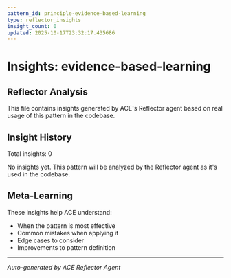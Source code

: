 ```yaml
---
pattern_id: principle-evidence-based-learning
type: reflector_insights
insight_count: 0
updated: 2025-10-17T23:32:17.435686
---
```

# Insights: evidence-based-learning

## Reflector Analysis

This file contains insights generated by ACE's Reflector agent based on real usage of this pattern in the codebase.

## Insight History

Total insights: 0

No insights yet. This pattern will be analyzed by the Reflector agent as it's used in the codebase.

## Meta-Learning

These insights help ACE understand:
- When the pattern is most effective
- Common mistakes when applying it
- Edge cases to consider
- Improvements to pattern definition

---

*Auto-generated by ACE Reflector Agent*
